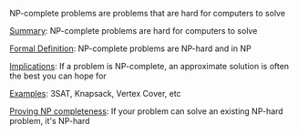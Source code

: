 NP-complete problems are problems that are hard for computers to solve

[Summary](np-completeness-summary): NP-complete problems are hard for computers to solve

[Formal Definition](np-completeness-definition): NP-complete problems are NP-hard and in NP

[Implications](np-completeness-implications): If a problem is NP-complete, an approximate solution is often the best you can hope for

[Examples](np-completeness-examples): 3SAT, Knapsack, Vertex Cover, etc

[Proving NP completeness](np-completeness-proofs): If your problem can solve an existing NP-hard problem, it's NP-hard
